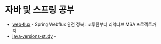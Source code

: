 # 자바 및 스프링 공부
- [web-flux](https://github.com/whitewise95/Test/tree/main/./web-flux) -   Spring Webflux 완전 정복 : 코루틴부터 리액티브 MSA 프로젝트까지
- [java-versions-study](https://github.com/whitewise95/Test/tree/main/./java-versions-study) - 
